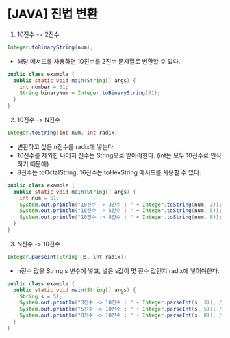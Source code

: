 # [JAVA] 진법 변환   

1. 10진수 -> 2진수   
```java  
Integer.toBinaryString(num);    
```
- 해당 메서드를 사용하면 10진수를 2진수 문자열로 변환할 수 있다.

```java  
public class example {
  public static void main(String[] args) {    
    int number = 51;
    String binaryNum = Integer.toBinaryString(51);
  }    
}    
```    
    
2. 10진수 -> N진수       
```java   
Integer.toString(int num, int radix)   
```   
- 변환하고 싶은 n진수를 radix에 넣는다.
- 10진수를 제외한 나머지 진수는 String으로 받아야한다.
(int는 모두 10진수로 인식하기 때문에)    
- 8진수는 toOctalString, 16진수는 toHexString 메서드를 사용할 수 있다.    

```java   
public class example {
  public static void main(String[] args) {
    int num = 51;
    System.out.println("10진수 -> 3진수 : " + Integer.toString(num, 3)); // 10진수 -> 3진수    
    System.out.println("10진수 -> 5진수 : " + Integer.toString(num, 5)); // 10진수 -> 5진수    
    System.out.println("10진수 -> 8진수 : " + Integer.toString(num, 8)); // 10진수 -> 8진수    
  }    
}     
```

3. N진수 -> 10진수
```java
Integer.parseInt(String s, int radix);
```    
- n진수 값을 String s 변수에 넣고, 넣은 s값이 몇 진수 값인지 radix에 넣어야한다.    

```java   
public class example {
  public static void main(String[] args) {
    String s = 51;
    System.out.println("3진수 -> 10진수 : " + Integer.parseInt(s, 3)); // 3진수 -> 10진수    
    System.out.println("5진수 -> 10진수 : " + Integer.parseInt(s, 5)); // 5진수 -> 10진수    
    System.out.println("8진수 -> 10진수 : " + Integer.parseInt(s, 8)); // 8진수 -> 10진수    
  }    
}     
```

